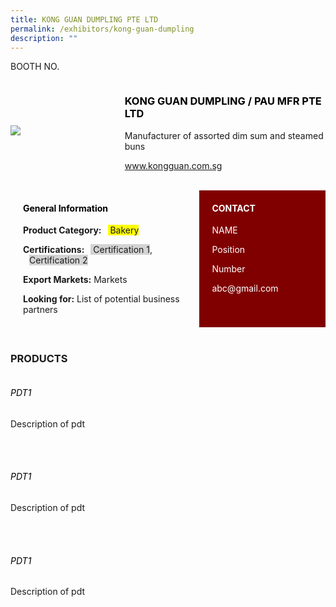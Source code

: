 ```yaml
---
title: KONG GUAN DUMPLING PTE LTD
permalink: /exhibitors/kong-guan-dumpling
description: ""
---
```

<head>
	<div class="flex-paragraph">
		<p style="text-transform: uppercase">Booth no.</p></div>
<div class="flex-container" style="display: flex; flex-direction: row; align-items:center;">
	<div class="flex-image" style="width: 40%;"><img src=https://drive.google.com/u/0/uc?id=1BS5PBeFb-bycOKs4xO1UJQC0BdZylZUc&export=download/></div>
	<div class="flex-paragraph">
		<h3 style="text-transform: uppercase; color: black;">KONG GUAN DUMPLING / PAU MFR PTE LTD</h3>
		<p>Manufacturer of assorted dim sum and steamed buns</p>
		<p><a href="www.kongguan.com.sg" target="_blank">www.kongguan.com.sg</a></p>
	</div>
</div>
</head>
		<br>
<body>
		<div class="flex-container" style="display: flex; flex-direction: row;">
			<div class="card sgds" style="flex: 1 1 70%; padding: 10px; display: block;">
			<h4 style="color: black; margin-top: 10px; margin-left: 10px;">General Information</h4>
			<div class="flex-paragraph">
			<p style="margin-left: 10px;"><b>Product Category:</b><span style="margin-left: 10px; background-color: yellow;"> Bakery</span></p> 
			<p style="margin-left: 10px;"><b>Certifications:</b><span style="margin-left: 10px; background-color: lightgray;"> Certification 1</span>, <span style="margin-left: 10px; background-color: lightgray;"> Certification 2</span></p>
			<p style="margin-left: 10px;"><b>Export Markets:</b> Markets</p>
			<p style="margin-left: 10px; margin-bottom: 10px"><b>Looking for:</b> List of potential business partners</p>
			</div>
		</div>
		<div class="card sgds" style="flex: 1 1 45%; padding: 10px; display: block; background-color: maroon;">
		<h4 style="color: white; margin-top: 10px; margin-left: 10px;">CONTACT</h4>
		<div class="flex-paragraph">
		<p style="margin-left: 10px; text-transform: uppercase; color: white;">name</p> 
		<p style="margin-left: 10px; color: white;">Position</p>
		<p style="margin-left: 10px; color: white;">Number</p>
		<p style="margin-left: 10px; margin-bottom: 10px; color: white;">abc@gmail.com</p>
		</div>
		</div>
	</div>
	<br>
	<div class="flex-container">
	<div class="flex-paragraph">
		<h3 style="text-transform: uppercase">products</h3></div>
	<div class="flex-image"><img src=></div>
	<div class="flex-paragraph">
		<h6 style="text-transform: uppercase; color: black;">pdt1</h6>
		<p>Description of pdt</p>	<br></br>
	</div>
		<div class="flex-image"><img src=></div>
	<div class="flex-paragraph">
		<h6 style="text-transform: uppercase; color: black;">pdt1</h6>
		<p>Description of pdt</p><br></br>
	</div>
		<div class="flex-image"><img src=></div>
	<div class="flex-paragraph">
		<h6 style="text-transform: uppercase; color: black;">pdt1</h6>
		<p>Description of pdt</p><br></br>
	</div>
</div>

</body>